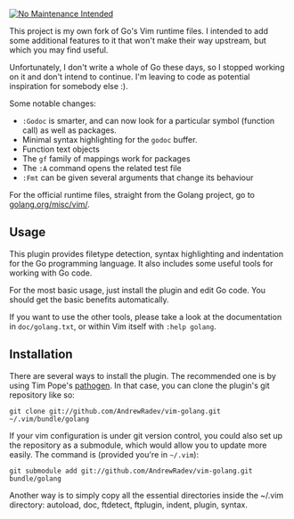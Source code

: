 [![No Maintenance Intended](http://unmaintained.tech/badge.svg)](http://unmaintained.tech/)

This project is my own fork of Go's Vim runtime files. I intended to add some
additional features to it that won't make their way upstream, but which you may
find useful.

Unfortunately, I don't write a whole of Go these days, so I stopped working on
it and don't intend to continue. I'm leaving to code as potential inspiration
for somebody else :).

Some notable changes:

- `:Godoc` is smarter, and can now look for a particular symbol (function call)
  as well as packages.
- Minimal syntax highlighting for the `godoc` buffer.
- Function text objects
- The `gf` family of mappings work for packages
- The `:A` command opens the related test file
- `:Fmt` can be given several arguments that change its behaviour

For the official runtime files, straight from the Golang project, go to
[golang.org/misc/vim/](http://golang.org/misc/vim/).

## Usage

This plugin provides filetype detection, syntax highlighting and indentation
for the Go programming language. It also includes some useful tools for working
with Go code.

For the most basic usage, just install the plugin and edit Go code. You should
get the basic benefits automatically.

If you want to use the other tools, please take a look at the documentation in
`doc/golang.txt`, or within Vim itself with `:help golang`.

## Installation

There are several ways to install the plugin. The recommended one is by using
Tim Pope's [pathogen](http://www.vim.org/scripts/script.php?script_id=2332). In
that case, you can clone the plugin's git repository like so:

    git clone git://github.com/AndrewRadev/vim-golang.git ~/.vim/bundle/golang

If your vim configuration is under git version control, you could also set up
the repository as a submodule, which would allow you to update more easily. The
command is (provided you're in `~/.vim`):

    git submodule add git://github.com/AndrewRadev/vim-golang.git bundle/golang

Another way is to simply copy all the essential directories inside the ~/.vim
directory: autoload, doc, ftdetect, ftplugin, indent, plugin, syntax.
